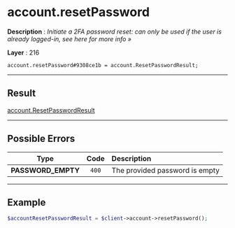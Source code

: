 # account.resetPassword

**Description** : *Initiate a 2FA password reset: can only be used if the user is already logged\-in, see here for more info &raquo;*

**Layer** : 216

```tl
account.resetPassword#9308ce1b = account.ResetPasswordResult;
```

---

## Result

[account.ResetPasswordResult](type/account.ResetPasswordResult)

---

## Possible Errors

| Type | Code | Description |
| :---: | :---: | :--- |
| **PASSWORD_EMPTY** | `400` | The provided password is empty |

---

## Example

```php
$accountResetPasswordResult = $client->account->resetPassword();
```